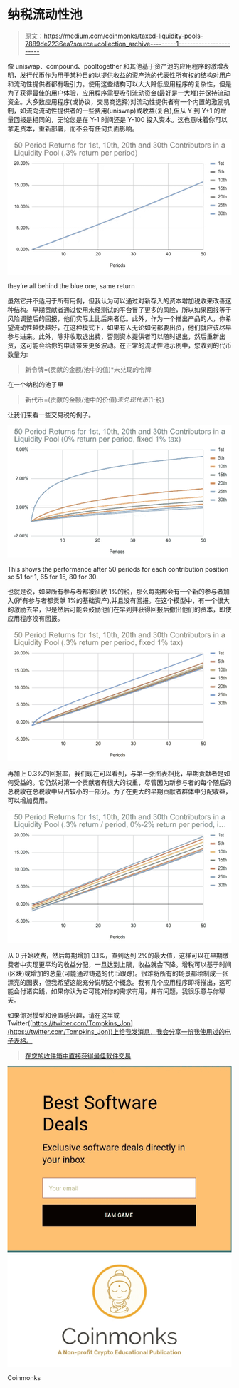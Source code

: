 # 纳税流动性池

> 原文：<https://medium.com/coinmonks/taxed-liquidity-pools-7889de2236ea?source=collection_archive---------1----------------------->

像 uniswap、compound、pooltogether 和其他基于资产池的应用程序的激增表明，发行代币作为用于某种目的以提供收益的资产池的代表性所有权的结构对用户和流动性提供者都有吸引力。使用这些结构可以大大降低应用程序的复杂性，但是为了获得最佳的用户体验，应用程序需要吸引流动资金(最好是一大堆)并保持流动资金。大多数应用程序(或协议，交易商选择)对流动性提供者有一个内置的激励机制，如流向流动性提供者的一些费用(uniswap)或收益(复合),但从 Y 到 Y+1 的增量回报是相同的，无论您是在 Y-1 时间还是 Y-100 投入资本。这也意味着你可以拿走资本，重新部署，而不会有任何负面影响。

![](img/cf432dd6ad6cb90588e364e57bf08db9.png)

they’re all behind the blue one, same return

虽然它并不适用于所有用例，但我认为可以通过对新存入的资本增加税收来改善这种结构。早期贡献者通过使用未经测试的平台冒了更多的风险，所以如果回报等于风险调整后的回报，他们实际上比后来者低。此外，作为一个推出产品的人，你希望流动性越快越好，在这种模式下，如果有人无论如何都要出资，他们就应该尽早参与进来。此外，除非收取退出费，否则资本提供者可以随时退出，然后重新出资，这可能会给你的申请带来更多波动。在正常的流动性池示例中，您收到的代币数量为:

> 新令牌=(贡献的金额/池中的值)*未兑现的令牌

在一个纳税的池子里

> 新代币=(贡献的金额/池中的价值)*未兑现代币*(1-税)

让我们来看一些交易税的例子。

![](img/85d456ef26435ac4f7bffcdbdf5868d8.png)

This shows the performance after 50 periods for each contribution position so 51 for 1, 65 for 15, 80 for 30.

也就是说，如果所有参与者都被征收 1%的税，那么每期都会有一个新的参与者加入(所有参与者都贡献 1%的基础资产),并且没有回报。在这个模型中，有一个很大的激励去早，但是然后可能会鼓励他们在早到并获得回报后撤出他们的资本，即使应用程序没有回报。

![](img/42d83f360cb8fc2d79cdc9a0a21cbfba.png)

再加上 0.3%的回报率，我们现在可以看到，与第一张图表相比，早期贡献者是如何受益的。它仍然对第一个贡献者有很大的权重，尽管因为新参与者的每个随后的总税收在总税收中只占较小的一部分。为了在更大的早期贡献者群体中分配收益，可以增加费用。

![](img/891ee2b365288563b9e6efd429fa0fef.png)

从 0 开始收费，然后每期增加 0.1%，直到达到 2%的最大值，这样可以在早期缴费者中实现更平均的收益分配，一旦达到上限，收益就会下降。增税可以基于时间(区块)或增加的总量(可能通过铸造的代币跟踪)。很难将所有的场景都绘制成一张漂亮的图表，但我希望这能充分说明这个概念。我有几个应用程序即将推出，这可能会付诸实践，如果你认为它可能对你的需求有用，并有问题，我很乐意与你聊天。

如果你对模型和设置感兴趣，请在这里或 Twitter([https://twitter.com/Tompkins_Jon](https://twitter.com/Tompkins_Jon))上给我发消息，我会分享一份我使用过的电子表格。

> [在您的收件箱中直接获得最佳软件交易](https://coincodecap.com/?utm_source=coinmonks)

[![](img/7c0b3dfdcbfea594cc0ae7d4f9bf6fcb.png)](https://coincodecap.com/?utm_source=coinmonks)[![](img/a06b758bdcc47dca7c2504f298674d87.png)](https://coincodecap.com)

Coinmonks